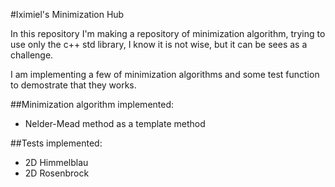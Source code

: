 #Iximiel's Minimization Hub

In this repository I'm making a repository of minimization algorithm, trying to use only the c++ std library, I know it is not wise, but it can be sees as a challenge.

I am implementing a few of minimization algorithms and some test function to demostrate that they works.

##Minimization algorithm implemented:

- Nelder-Mead method as a template method

##Tests implemented:

- 2D Himmelblau
- 2D Rosenbrock 
